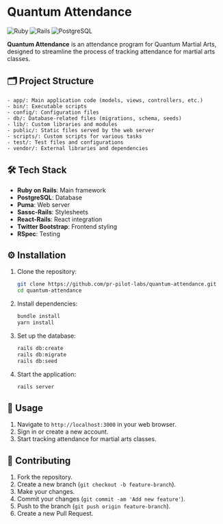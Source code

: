 # Quantum Attendance
![Ruby](https://img.shields.io/badge/Ruby-2.7.2-red) ![Rails](https://img.shields.io/badge/Rails-6.0.3.4-red) ![PostgreSQL](https://img.shields.io/badge/PostgreSQL-12-blue)

**Quantum Attendance** is an attendance program for Quantum Martial Arts, designed to streamline the process of tracking attendance for martial arts classes.

## 🗂️ Project Structure
```
- app/: Main application code (models, views, controllers, etc.)
- bin/: Executable scripts
- config/: Configuration files
- db/: Database-related files (migrations, schema, seeds)
- lib/: Custom libraries and modules
- public/: Static files served by the web server
- scripts/: Custom scripts for various tasks
- test/: Test files and configurations
- vendor/: External libraries and dependencies
```

## 🛠️ Tech Stack
- **Ruby on Rails**: Main framework
- **PostgreSQL**: Database
- **Puma**: Web server
- **Sassc-Rails**: Stylesheets
- **React-Rails**: React integration
- **Twitter Bootstrap**: Frontend styling
- **RSpec**: Testing

## ⚙️ Installation
1. Clone the repository:
   ```sh
   git clone https://github.com/pr-pilot-labs/quantum-attendance.git
   cd quantum-attendance
   ```
2. Install dependencies:
   ```sh
   bundle install
   yarn install
   ```
3. Set up the database:
   ```sh
   rails db:create
   rails db:migrate
   rails db:seed
   ```
4. Start the application:
   ```sh
   rails server
   ```

## 🚀 Usage
1. Navigate to `http://localhost:3000` in your web browser.
2. Sign in or create a new account.
3. Start tracking attendance for martial arts classes.

## 🤝 Contributing
1. Fork the repository.
2. Create a new branch (`git checkout -b feature-branch`).
3. Make your changes.
4. Commit your changes (`git commit -am 'Add new feature'`).
5. Push to the branch (`git push origin feature-branch`).
6. Create a new Pull Request.
